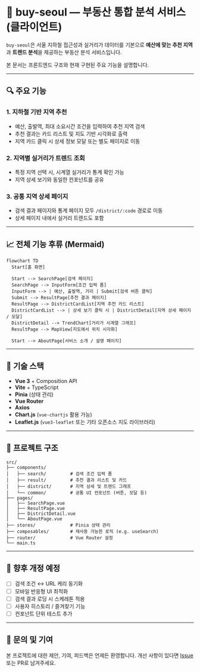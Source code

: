 # 🏩 buy-seoul — 부동산 통합 분석 서비스 (클라이언트)

`buy-seoul`은 서울 지하철 접근성과 실거리가 데이터를 기본으로
**예산에 맞는 추천 지역**과 **트렌드 분석**을 제공하는 부동산 분석 서비스입니다.

본 문서는 프론트엔드 구조와 현재 구현된 주요 기능을 설명합니다.

---

## 🔍 주요 기능

### 1. 지하철 기반 지역 추천

* 예산, 출발역, 최대 소요시간 조건을 입력하여 추천 지역 검색
* 추천 결과는 카드 리스트 및 지도 기반 시각화로 출력
* 지역 카드 클릭 시 상세 정보 모달 또는 별도 페이지로 이동

### 2. 지역별 실거리가 트렌드 조회

* 특정 지역 선택 시, 시계열 실거리가 통계 확인 가능
* 지역 상세 보기와 동일한 컨포넌트를 공유

### 3. 공통 지역 상세 페이지

* 검색 결과 페이지와 통계 페이지 모두 `/district/:code` 경로로 이동
* 상세 페이지 내에서 실거리 트렌드도 포함

---

## 📈 전체 기능 후류 (Mermaid)

```mermaid
flowchart TD
  Start[홈 화면]

  Start --> SearchPage[검색 페이지]
  SearchPage --> InputForm[조건 입력 폼]
  InputForm --> | 예산, 출발역, 거리 | Submit[검색 버튼 클릭]
  Submit --> ResultPage[추천 결과 페이지]
  ResultPage --> DistrictCardList[지역 추천 카드 리스트]
  DistrictCardList --> | 상세 보기 클릭 시 | DistrictDetail[지역 상세 페이지 / 모달]
  DistrictDetail --> TrendChart[거리가 시계열 그래프]
  ResultPage --> MapView[지도에서 위치 시각화]

  Start --> AboutPage[서비스 소개 / 설명 페이지]
```

---

## 🧱 기술 스택

* **Vue 3** + Composition API
* **Vite** + TypeScript
* **Pinia** (상태 관리)
* **Vue Router**
* **Axios**
* **Chart.js** (`vue-chartjs` 활용 가능)
* **Leaflet.js** (`vue3-leaflet` 또는 기타 오픈소스 지도 라이브러리)

---

## 📁 프로젝트 구조

```
src/
├── components/
│   ├── search/         # 검색 조건 입력 폼
│   ├── result/         # 추천 결과 리스트 및 카드
│   ├── district/       # 지역 상세 및 트렌드 그래프
│   └── common/         # 공통 UI 컨포넌트 (버튼, 모달 등)
├── pages/
│   ├── SearchPage.vue
│   ├── ResultPage.vue
│   ├── DistrictDetail.vue
│   └── AboutPage.vue
├── stores/             # Pinia 상태 관리
├── composables/        # 재사용 가능한 로직 (e.g. useSearch)
├── router/             # Vue Router 설정
└── main.ts
```

---

## 🚧 향후 개정 예정

* [ ] 검색 조건 ↔ URL 케리 동기화
* [ ] 모바일 반응형 UI 최적화
* [ ] 검색 결과 로딩 시 스케레톤 적용
* [ ] 사용자 히스토리 / 즐겨찾기 기능
* [ ] 컨포넌트 단위 테스트 추가

---

## 💬 문의 및 기여

본 프로젝트에 대한 제안, 기여, 피드백은 언제든 환영합니다.
개선 사항이 있다면 [Issue](https://github.com/buy-seoul-client/issues) 또는 PR로 남겨주세요.
